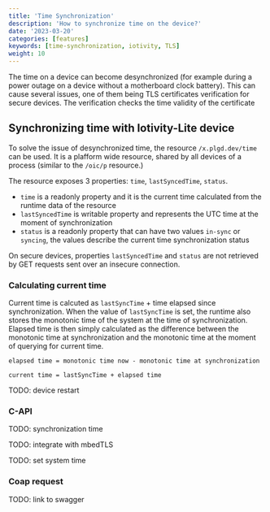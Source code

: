 ```yaml
---
title: 'Time Synchronization'
description: 'How to synchronize time on the device?'
date: '2023-03-20'
categories: [features]
keywords: [time-synchronization, iotivity, TLS]
weight: 10
---
```


The time on a device can become desynchronized (for example during a power outage on a device without a motherboard clock battery). This can cause several issues, one of them being TLS certificates verification for secure devices. The verification checks the time validity of the certificate

## Synchronizing time with Iotivity-Lite device

To solve the issue of desynchronized time, the resource `/x.plgd.dev/time` can be used.
It is a plafform wide resource, shared by all devices of a process (similar to the `/oic/p` resource.)

The resource exposes 3 properties: `time`, `lastSyncedTime`, `status`.

* `time` is a readonly property and it is the current time calculated from the runtime data of the resource
* `lastSyncedTime` is writable property and represents the UTC time at the moment of synchronization
* `status` is a readonly property that can have two values `in-sync` or `syncing`, the values describe the current time synchronization status

On secure devices, properties `lastSyncedTime` and `status` are not retrieved by GET requests sent over an insecure connection.

### Calculating current time

Current time is calcuted as `lastSyncTime` + time elapsed since synchronization. When the value of `lastSyncTime` is set, the runtime also stores the monotonic time of the system at the time of synchronization. Elapsed time is then simply calculated as the difference between the monotonic time at synchronization and the monotonic time at the moment of querying for current time.

```pseudo-code
elapsed time = monotonic time now - monotonic time at synchronization

current time = lastSyncTime + elapsed time
```

TODO: device restart

### C-API

TODO: synchronization time

TODO: integrate with mbedTLS

TODO: set system time

### Coap request

TODO: link to swagger
